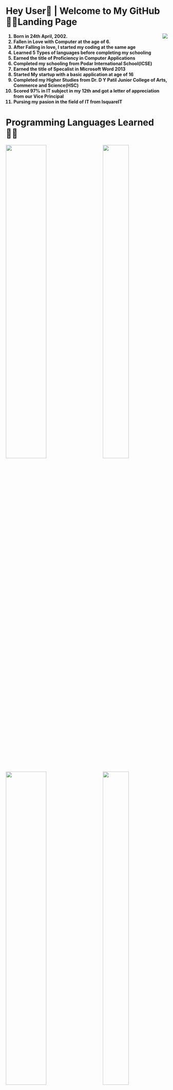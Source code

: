 <h1>Hey User👋 | Welcome to My GitHub🐱‍👤Landing Page</h1>
<ol align="left" type="1"><img src ="https://cdn.dribbble.com/users/1068771/screenshots/14225432/media/0da8c461ba3920a8c827d864a6e051ed.jpg?compress=1&resize=400x300" align="right">
  <b>
    <li>Born in 24th April, 2002.</li>
    <li>Fallen in Love with Computer at the age of 6.</li>
    <li>After Falling in love, I started my coding at the same age</li>
    <li>Learned 5 Types of languages before completing my schooling</li>
    <li>Earned the title of Proficiency in Computer Applications</li>
    <li>Completed my schooling from Podar International School(ICSE)</li>
    <li>Earned the title of Specalist in Microsoft Word 2013</li>
    <li> Started My startup with a basic application at age of 16</li>
    <li>Completed my Higher Studies from Dr. D Y Patil Junior College of Arts, Commerce and Science(HSC)</li>
    <li>Scored 97% in IT subject in my 12th and got a letter of appreciation from our Vice Principal</li>
    <li>Pursing my pasion in the field of IT from IsquareIT</li>
  </b>
</ol>
<h1>Programming Languages Learned 👨‍💻</h1>
<img src="https://aws1.discourse-cdn.com/sitepoint/original/3X/b/5/b59a78e2ed76c705f3c0dcb300f3f222aefdcd99.png" align="left" width="50%" height="50%">
<img src="https://www.theindianwire.com/wp-content/uploads/2018/06/java.jpg" align="right" width="40%" height="50%">
<br>
<img src="https://i.pinimg.com/474x/77/fc/a5/77fca518c18ea242a72d26e649148567.jpg" align="left" width="50%" height="50%">
<img src="https://www.pragimtech.com/wp-content/uploads/2020/03/c-tutorial-for-beginners.png" align="right" width="40%" height="50%">
<br>
